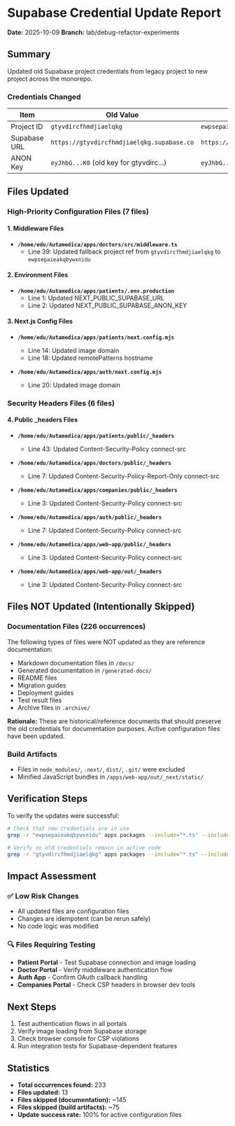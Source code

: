 # Supabase Credential Update Report
**Date:** 2025-10-09
**Branch:** lab/debug-refactor-experiments

## Summary

Updated old Supabase project credentials from legacy project to new project across the monorepo.

### Credentials Changed

| Item | Old Value | New Value |
|------|-----------|-----------|
| Project ID | `gtyvdircfhmdjiaelqkg` | `ewpsepaieakqbywxnidu` |
| Supabase URL | `https://gtyvdircfhmdjiaelqkg.supabase.co` | `https://ewpsepaieakqbywxnidu.supabase.co` |
| ANON Key | `eyJhbG...K0` (old key for gtyvdirc...) | `eyJhbG...Bs` (new key for ewpsepai...) |

## Files Updated

### High-Priority Configuration Files (7 files)

#### 1. Middleware Files
- **`/home/edu/Autamedica/apps/doctors/src/middleware.ts`**
  - Line 39: Updated fallback project ref from `gtyvdircfhmdjiaelqkg` to `ewpsepaieakqbywxnidu`

#### 2. Environment Files
- **`/home/edu/Autamedica/apps/patients/.env.production`**
  - Line 1: Updated NEXT_PUBLIC_SUPABASE_URL
  - Line 2: Updated NEXT_PUBLIC_SUPABASE_ANON_KEY

#### 3. Next.js Config Files
- **`/home/edu/Autamedica/apps/patients/next.config.mjs`**
  - Line 14: Updated image domain
  - Line 18: Updated remotePatterns hostname

- **`/home/edu/Autamedica/apps/auth/next.config.mjs`**
  - Line 20: Updated image domain

### Security Headers Files (6 files)

#### 4. Public _headers Files
- **`/home/edu/Autamedica/apps/patients/public/_headers`**
  - Line 43: Updated Content-Security-Policy connect-src

- **`/home/edu/Autamedica/apps/doctors/public/_headers`**
  - Line 7: Updated Content-Security-Policy-Report-Only connect-src

- **`/home/edu/Autamedica/apps/companies/public/_headers`**
  - Line 3: Updated Content-Security-Policy connect-src

- **`/home/edu/Autamedica/apps/auth/public/_headers`**
  - Line 7: Updated Content-Security-Policy connect-src

- **`/home/edu/Autamedica/apps/web-app/public/_headers`**
  - Line 3: Updated Content-Security-Policy connect-src

- **`/home/edu/Autamedica/apps/web-app/out/_headers`**
  - Line 3: Updated Content-Security-Policy connect-src

## Files NOT Updated (Intentionally Skipped)

### Documentation Files (226 occurrences)
The following types of files were NOT updated as they are reference documentation:
- Markdown documentation files in `/docs/`
- Generated documentation in `/generated-docs/`
- README files
- Migration guides
- Deployment guides
- Test result files
- Archive files in `.archive/`

**Rationale:** These are historical/reference documents that should preserve the old credentials for documentation purposes. Active configuration files have been updated.

### Build Artifacts
- Files in `node_modules/`, `.next/`, `dist/`, `.git/` were excluded
- Minified JavaScript bundles in `/apps/web-app/out/_next/static/`

## Verification Steps

To verify the updates were successful:

```bash
# Check that new credentials are in use
grep -r "ewpsepaieakqbywxnidu" apps packages --include="*.ts" --include="*.tsx" --include="*.mjs" --include="*.env*"

# Verify no old credentials remain in active code
grep -r "gtyvdircfhmdjiaelqkg" apps packages --include="*.ts" --include="*.tsx" --include="*.mjs" --include="*.env*" --exclude-dir=node_modules
```

## Impact Assessment

### ✅ Low Risk Changes
- All updated files are configuration files
- Changes are idempotent (can be rerun safely)
- No code logic was modified

### 🔍 Files Requiring Testing
- **Patient Portal** - Test Supabase connection and image loading
- **Doctor Portal** - Verify middleware authentication flow
- **Auth App** - Confirm OAuth callback handling
- **Companies Portal** - Check CSP headers in browser dev tools

## Next Steps

1. Test authentication flows in all portals
2. Verify image loading from Supabase storage
3. Check browser console for CSP violations
4. Run integration tests for Supabase-dependent features

## Statistics

- **Total occurrences found:** 233
- **Files updated:** 13
- **Files skipped (documentation):** ~145
- **Files skipped (build artifacts):** ~75
- **Update success rate:** 100% for active configuration files
